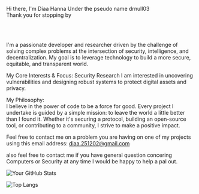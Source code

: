 Hi there, I'm Diaa Hanna Under the pseudo name drnull03
<br/>
Thank you for stopping by
<!-- gonna add these later
<a href="https://twitter.com/[your_twitter_handle]">
<img align="left" alt="[Your Name] | Twitter" width="22px" src="https://www.google.com/search?q=https://cdn.jsdelivr.net/npm/simple-icons%40v3/icons/twitter.svg" />
</a>-->
<!--<a href="https://www.google.com/search?q=https://www.linkedin.com/in/[your_linkedin_handle]/">
<img align="left" alt="[Your Name] | LinkedIn" width="22px" src="https://www.google.com/search?q=https://cdn.jsdelivr.net/npm/simple-icons%40v3/icons/linkedin.svg" />
</a>
-->
<br />
<br />

I'm a passionate developer and researcher driven by the challenge of solving complex problems at the intersection of security, intelligence, and decentralization. My goal is to leverage technology to build a more secure, equitable, and transparent world.

My Core Interests & Focus:
Security Research I am interested in uncovering vulnerabilities and designing robust systems to protect digital assets and privacy.


My Philosophy:<br/>
I believe in the power of code to be a force for good. Every project I undertake is guided by a simple mission: to leave the world a little better than I found it. Whether it's securing a protocol, building an open-source tool, or contributing to a community, I strive to make a positive impact.

Feel free to contact me on a problem you are having on one of my projects using this email address:
diaa.251202@gmail.com

also feel free to contact me if you have general question concering Computers or Security at any time I would be happy to help a pal out.


![Your GitHub Stats](https://github-readme-stats.vercel.app/api?username=drnull03&show_icons=true&theme=radical&hide_border=true&count_private=true)


![Top Langs](https://github-readme-stats.vercel.app/api/top-langs/?username=drnull03&layout=compact&theme=radical&hide_border=true)
